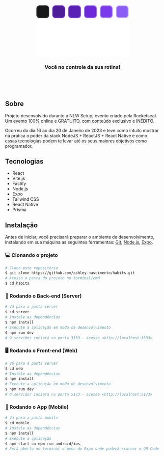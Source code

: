 <p align="center">
  <img src="./mobile/src/assets/logo.svg" alt="Logo" width="300"/>
</p>
<h3 align="center">
Você no controle da sua rotina!
</h3>

<br><br>
<br>

## Sobre

Projeto desenvolvido durante a NLW Setup, evento criado pela Rocketseat. Um evento 100% online e GRATUITO, com conteúdo exclusivo e INÉDITO.

Ocorreu do dia 16 ao dia 20 de Janeiro de 2023 e teve como intuito mostrar na prática o poder da stack NodeJS + ReactJS + React Native e como essas tecnologias podem te levar até os seus maiores objetivos como programador.

## Tecnologias

- React
- Vite.js
- Fastify
- Node.js
- Expo
- Tailwind CSS
- React Native
- Prisma

## Instalação

Antes de iniciar, você precisará preparar o ambiente de desenvolvimento, instalando em sua máquina as seguintes ferramentas:
[Git](https://git-scm.com), [Node.js](https://nodejs.org/en/), [Expo]().

### 💻 Clonando o projeto

```bash
# Clone este repositório
$ git clone https://github.com/ashley-nascimento/habits.git
# Acesse a pasta do projeto no terminal/cmd
$ cd habits
```

### 🎲 Rodando o Back-end (Server)

```bash
# Vá para a pasta server
$ cd server
# Instale as dependências
$ npm install
# Execute a aplicação em modo de desenvolvimento
$ npm run dev
# O servidor inciará na porta 3333 - acesse <http://localhost:3333>
```

### 🖥️ Rodando o Front-end (Web)

```bash
# Vá para a pasta server
$ cd web
# Instale as dependências
$ npm install
# Execute a aplicação em modo de desenvolvimento
$ npm run dev
# O servidor inciará na porta 5173 - acesse <http://localhost:5173>
```

### 📱 Rodando o App (Mobile)

```bash
# Vá para a pasta mobile
$ cd mobile
# Instale as dependências
$ npm install
# Execute a aplicação
$ npm start ou npm run android/ios
# Será aberto no terminal o menu do Expo onde poderá scanear o QR Code para executar o app diretamente no seu celular ou as opções de executar no emulador android ou iOS
```

<br><br><br><br>
